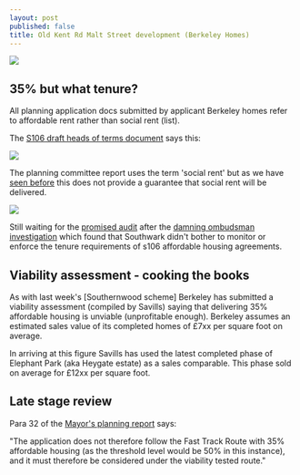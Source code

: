 ```yaml
---
layout: post
published: false
title: Old Kent Rd Malt Street development (Berkeley Homes)
---
```

![](http://35percent.org/img/maltstreet.jpg)

## 35% but what tenure?
All planning application docs submitted by applicant Berkeley homes refer to affordable rent rather than social rent (list).

The [S106 draft heads of terms document](http://planbuild.southwark.gov.uk/documents/?GetDocument=%7b%7b%7b!CQmOQKOASqZFZSaVyAtPJA%3d%3d!%7d%7d%7d) says this:

![](http://35percent.org/img/maltstreetaffordability.png)

The planning committee report uses the term 'social rent' but as we have [seen before](http://35percent.org/redefining-social-rent) this does not provide a guarantee that social rent will be delivered.

![](http://35percent.org/img/snauditpromise2.png)

Still waiting for the [promised audit](https://www.southwarknews.co.uk/news/council-will-clamp-housing-providers-flunk-affordable-housing-promises/) after the [damning ombudsman investigation](http://35percent.org/2016-12-12-ombudsman-slams-southwark-for-no-s106-monitoring/) which found that Southwark didn't bother to monitor or enforce the tenure requirements of s106 affordable housing agreements.

## Viability assessment - cooking the books
As with last week's [Southernwood scheme] Berkeley has submitted a viability assessment (compiled by Savills) saying that delivering 35% affordable housing is unviable (unprofitable enough). Berkeley assumes an estimated sales value of its completed homes of £7xx per square foot on average. 

In arriving at this figure Savills has used the latest completed phase of Elephant Park (aka Heygate estate) as a sales comparable. This phase sold on average for £12xx per square foot. 

## Late stage review
Para 32 of the [Mayor's planning report](http://planbuild.southwark.gov.uk/documents/?GetDocument=%7b%7b%7b!haTo0z2rc9BKNsdNgCZODw%3d%3d!%7d%7d%7d) says:

"The application does not therefore follow the Fast Track Route with 35% affordable housing (as the threshold level would be 50% in this instance), and it must therefore be considered under the viability tested route."

